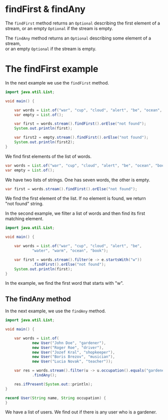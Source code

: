 # findFirst & findAny


The `findFirst` method returns an `Optional` describing the first element of a  
stream, or an empty `Optional` if the stream is empty.  

The `findAny` method returns an `Optional` describing some element of a stream,  
or an empty `Optional` if the stream is empty.  

# The findFirst example

In the next example we use the `findFirst` method.

```java
import java.util.List;

void main() {

    var words = List.of("war", "cup", "cloud", "alert", "be", "ocean", "book");
    var empty = List.of();

    var first = words.stream().findFirst().orElse("not found");
    System.out.println(first);

    var first2 = empty.stream().findFirst().orElse("not found");
    System.out.println(first2);
}
```

We find first elements of the list of words.  

```java
var words = List.of("war", "cup", "cloud", "alert", "be", "ocean", "book");
var empty = List.of();
```

We have two lists of strings. One has seven words, the other is empty.  

```java
var first = words.stream().findFirst().orElse("not found");
```

We find the first element of the list. If no element is found, we return  
"not found" string.  


In the second example, we filter a list of words and then find its first  
matching element.

```java
import java.util.List;

void main() {

    var words = List.of("war", "cup", "cloud", "alert", "be",
            "water", "warm", "ocean", "book");

    var first = words.stream().filter(e -> e.startsWith("w"))
            .findFirst().orElse("not found");
    System.out.println(first);
}
```

In the example, we find the first word that starts with "w".  


## The findAny method

In the next example, we use the `findAny` method.  

```java
import java.util.List;

void main() {

    var words = List.of(
            new User("John Doe", "gardener"),
            new User("Roger Roe", "driver"),
            new User("Jozef Kral", "shopkeeper"),
            new User("Boris Brezov", "musician"),
            new User("Lucia Novak", "teacher"));

    var res = words.stream().filter(u -> u.occupation().equals("gardener"))
            .findAny();

    res.ifPresent(System.out::println);
}

record User(String name, String occupation) {
}
```

We have a list of users. We find out if there is any user who is a gardener.  

